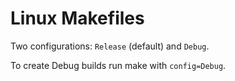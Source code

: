 # Linux Makefiles

Two configurations: `Release` (default) and `Debug`.

To create Debug builds run make with `config=Debug`.
